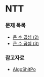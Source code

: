# NTT

### 문제 목록

 - [큰 수 곱셈 (2)](https://www.acmicpc.net/problem/15576)
 - [큰 수 곱셈 (3)](https://www.acmicpc.net/problem/22289)

### 참고자료

 - [AlgoShitPo](https://algoshitpo.github.io/2020/05/20/fft-ntt/)
